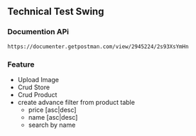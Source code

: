 ## Technical Test Swing

### Documention APi

```
https://documenter.getpostman.com/view/2945224/2s93XsYmHn
```

### Feature

- Upload Image
- Crud Store
- Crud Product
- create advance filter from product table
  - price [asc|desc]
  - name [asc|desc]
  - search by name
